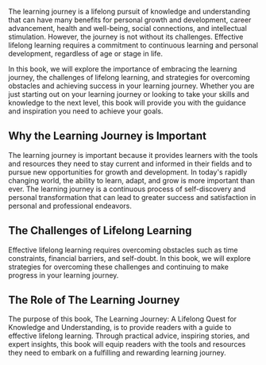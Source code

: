 
The learning journey is a lifelong pursuit of knowledge and understanding that can have many benefits for personal growth and development, career advancement, health and well-being, social connections, and intellectual stimulation. However, the journey is not without its challenges. Effective lifelong learning requires a commitment to continuous learning and personal development, regardless of age or stage in life.

In this book, we will explore the importance of embracing the learning journey, the challenges of lifelong learning, and strategies for overcoming obstacles and achieving success in your learning journey. Whether you are just starting out on your learning journey or looking to take your skills and knowledge to the next level, this book will provide you with the guidance and inspiration you need to achieve your goals.

Why the Learning Journey is Important
-------------------------------------

The learning journey is important because it provides learners with the tools and resources they need to stay current and informed in their fields and to pursue new opportunities for growth and development. In today's rapidly changing world, the ability to learn, adapt, and grow is more important than ever. The learning journey is a continuous process of self-discovery and personal transformation that can lead to greater success and satisfaction in personal and professional endeavors.

The Challenges of Lifelong Learning
-----------------------------------

Effective lifelong learning requires overcoming obstacles such as time constraints, financial barriers, and self-doubt. In this book, we will explore strategies for overcoming these challenges and continuing to make progress in your learning journey.

The Role of The Learning Journey
--------------------------------

The purpose of this book, The Learning Journey: A Lifelong Quest for Knowledge and Understanding, is to provide readers with a guide to effective lifelong learning. Through practical advice, inspiring stories, and expert insights, this book will equip readers with the tools and resources they need to embark on a fulfilling and rewarding learning journey.
